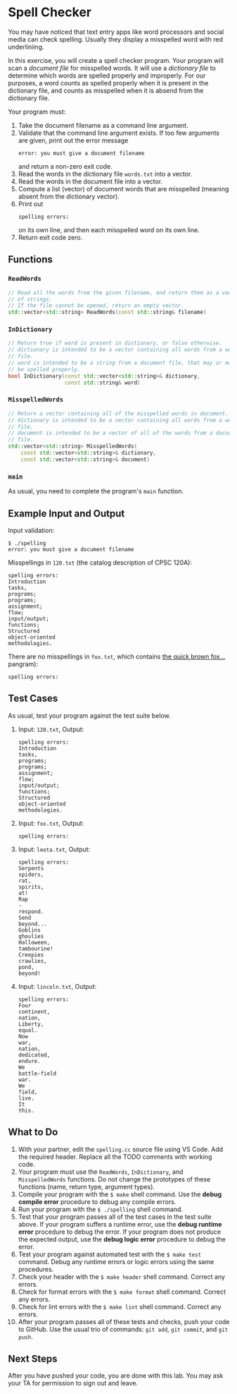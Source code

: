 
# Spell Checker

You may have noticed that text entry apps like word processors and social media can check spelling.
Usually they display a misspelled word with red underliniing.

In this exercise, you will create a spell checker program. Your program will scan a *document file* for misspelled
words. It will use a *dictionary file* to determine which words are spelled properly and improperly. For our
purposes, a word counts as spelled properly when it is present in the dictionary file, and counts as misspelled 
when it is absend from the dictionary file.

Your program must:
1. Take the document filename as a command line argument.
1. Validate that the command line argument exists. If too few arguments are given, print out the error message
   ```
   error: you must give a document filename
   ```
   and return a non-zero exit code.
1. Read the words in the dictionary file `words.txt` into a vector.
1. Read the words in the document file into a vector.
1. Compute a list (vector) of document words that are misspelled (meaning absent from the dictionary vector).
1. Print out
   ```
   spelling errors:
   ```
   on its own line, and then each misspelled word on its own line.
1. Return exit code zero.

## Functions

### `ReadWords`

```C++
// Read all the words from the given filename, and return them as a vector
// of strings.
// If the file cannot be opened, return an empty vector.
std::vector<std::string> ReadWords(const std::string& filename)
```

### `InDictionary`

```C++
// Return true if word is present in dictionary, or false otherwise.
// dictionary is intended to be a vector containing all words from a words.txt
// file.
// word is intended to be a string from a document file, that may or may not
// be spelled properly.
bool InDictionary(const std::vector<std::string>& dictionary,
                  const std::string& word)
```

### `MisspelledWords`

```C++
// Return a vector containing all of the misspelled words in document.
// dictionary is intended to be a vector containing all words from a words.txt
// file.
// document is intended to be a vector of all of the words from a document
// file.
std::vector<std::string> MisspelledWords(
    const std::vector<std::string>& dictionary,
    const std::vector<std::string>& document)
```

### `main`

As usual, you need to complete the program's `main` function.

## Example Input and Output

Input validation:
```
$ ./spelling
error: you must give a document filename
```

Misspellings in `120.txt` (the catalog description of CPSC 120A):
```
spelling errors:
Introduction
tasks,
programs;
programs;
assignment;
flow;
input/output;
functions;
Structured
object-oriented
methodologies.
```

There are no misspellings in `fox.txt`, which contains [the quick brown fox...](https://en.wikipedia.org/wiki/The_quick_brown_fox_jumps_over_the_lazy_dog) pangram):
```
spelling errors:
```



## Test Cases

As usual, test your program against the test suite below.

1. Input: `120.txt`,
   Output:
   ```
   spelling errors:
   Introduction
   tasks,
   programs;
   programs;
   assignment;
   flow;
   input/output;
   functions;
   Structured
   object-oriented
   methodologies.
   ```
1. Input: `fox.txt`,
   Output:
   ```
   spelling errors:
   ```
1. Input: `leota.txt`,
   Output:
   ```
   spelling errors:
   Serpents
   spiders,
   rat,
   spirits,
   at!
   Rap
   -
   respond.
   Send
   beyond...
   Goblins
   ghoulies
   Halloween,
   tambourine!
   Creepies
   crawlies,
   pond,
   beyond!
   ```   
1. Input: `lincoln.txt`,
   Output:
   ```
   spelling errors:
   Four
   continent,
   nation,
   Liberty,
   equal.
   Now
   war,
   nation,
   dedicated,
   endure.
   We
   battle-field
   war.
   We
   field,
   live.
   It
   this.
   ```

## What to Do

1. With your partner, edit the `spelling.cc` source file using VS Code. Add the required header. Replace all the TODO comments with working code.
1. Your program must use the `ReadWords`, `InDictionary`, and `MisspelledWords` functions. Do not change the prototypes of these functions (name, return type, argument types).
1. Compile your program with the `$ make` shell command. Use the **debug compile error** procedure to debug any compile errors.
1. Run your program with the `$ ./spelling` shell command.
1. Test that your program passes all of the test cases in the test suite above. If your program suffers a runtime error, use the **debug runtime error** procedure to debug the error. If your program does not produce the expected output, use the **debug logic error** procedure to debug the error.
1. Test your program against automated test with the `$ make test` command. Debug any runtime errors or logic errors using the same procedures.
1. Check your header with the `$ make header` shell command. Correct any errors.
1. Check for format errors with the `$ make format` shell command. Correct any errors.
1. Check for lint errors with the `$ make lint` shell command. Correct any errors.
1. After your program passes all of these tests and checks, push your code to GitHub. Use the usual trio of commands: `git add`, `git commit`, and `git push`.

## Next Steps

After you have pushed your code, you are done with this lab. You may ask your TA for permission to sign out and leave.
